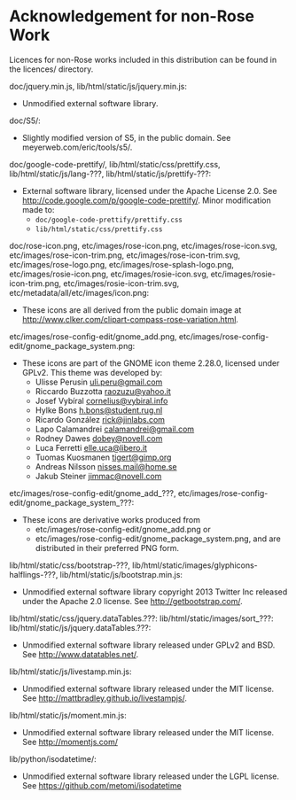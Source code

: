 # Acknowledgement for non-Rose Work

Licences for non-Rose works included in this distribution can be
found in the licences/ directory.

doc/jquery.min.js,
lib/html/static/js/jquery.min.js:
* Unmodified external software library.

doc/S5/:
* Slightly modified version of S5, in the public domain.
  See meyerweb.com/eric/tools/s5/.

doc/google-code-prettify/,
lib/html/static/css/prettify.css,
lib/html/static/js/lang-???,
lib/html/static/js/prettify-???:
* External software library, licensed under the Apache License 2.0.
  See http://code.google.com/p/google-code-prettify/.
  Minor modification made to:
  * `doc/google-code-prettify/prettify.css`
  * `lib/html/static/css/prettify.css`

doc/rose-icon.png,
etc/images/rose-icon.png,
etc/images/rose-icon.svg,
etc/images/rose-icon-trim.png,
etc/images/rose-icon-trim.svg,
etc/images/rose-logo.png,
etc/images/rose-splash-logo.png,
etc/images/rosie-icon.png,
etc/images/rosie-icon.svg,
etc/images/rosie-icon-trim.png,
etc/images/rosie-icon-trim.svg,
etc/metadata/all/etc/images/icon.png:
* These icons are all derived from the public domain image at
  <http://www.clker.com/clipart-compass-rose-variation.html>.

etc/images/rose-config-edit/gnome_add.png,
etc/images/rose-config-edit/gnome_package_system.png:
* These icons are part of the GNOME icon theme 2.28.0, licensed under
  GPLv2. This theme was developed by:
  * Ulisse Perusin <uli.peru@gmail.com>
  * Riccardo Buzzotta <raozuzu@yahoo.it>
  * Josef Vybíral <cornelius@vybiral.info>
  * Hylke Bons <h.bons@student.rug.nl>
  * Ricardo González <rick@jinlabs.com>
  * Lapo Calamandrei <calamandrei@gmail.com>
  * Rodney Dawes <dobey@novell.com>
  * Luca Ferretti <elle.uca@libero.it>
  * Tuomas Kuosmanen <tigert@gimp.org>
  * Andreas Nilsson <nisses.mail@home.se>
  * Jakub Steiner <jimmac@novell.com>

etc/images/rose-config-edit/gnome_add_???,
etc/images/rose-config-edit/gnome_package_system_???:
* These icons are derivative works produced from
  * etc/images/rose-config-edit/gnome_add.png or
  * etc/images/rose-config-edit/gnome_package_system.png, and are
    distributed in their preferred PNG form.

lib/html/static/css/bootstrap-???,
lib/html/static/images/glyphicons-halflings-???,
lib/html/static/js/bootstrap.min.js:
* Unmodified external software library copyright 2013 Twitter Inc
  released under the Apache 2.0 license.
  See <http://getbootstrap.com/>.

lib/html/static/css/jquery.dataTables.???:
lib/html/static/images/sort_???:
lib/html/static/js/jquery.dataTables.???:
* Unmodified external software library released under GPLv2 and BSD.
  See <http://www.datatables.net/>.

lib/html/static/js/livestamp.min.js:
* Unmodified external software library released under the MIT license.
  See <http://mattbradley.github.io/livestampjs/>.

lib/html/static/js/moment.min.js:
* Unmodified external software library released under the MIT license.
  See <http://momentjs.com/>

lib/python/isodatetime/:
* Unmodified external software library released under the LGPL license.
  See <https://github.com/metomi/isodatetime>
